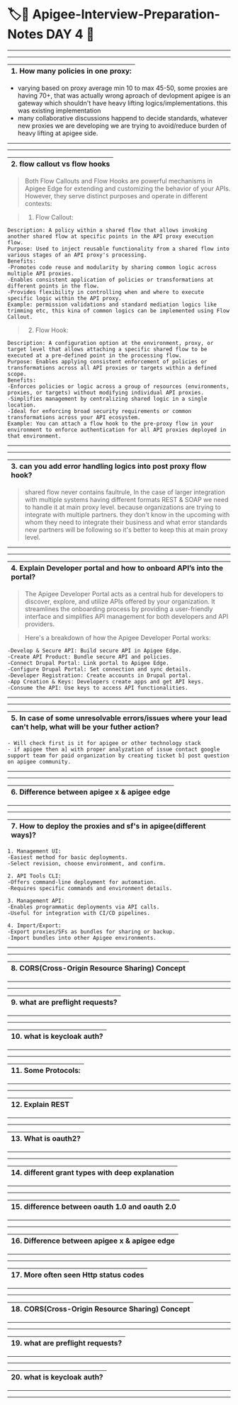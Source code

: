 # :label::bookmark: Apigee-Interview-Preparation-Notes DAY 4 :high_brightness:
---
---
|1. How many policies in one proxy:|
|:------------|
- varying based on proxy average min 10 to max 45-50, some proxies are having 70+, that was actually wrong aproach of devlopment apigee is an gateway which shouldn't have heavy lifting logics/implementations. this was existing implementation 
- many collaborative discussions happend to decide standards, whatever new proxies we are developing we are trying to avoid/reduce burden of heavy lifting at apigee side. 

---
---
|2. flow callout vs flow hooks|
|:------------|
> Both Flow Callouts and Flow Hooks are powerful mechanisms in Apigee Edge for extending and customizing the behavior of your APIs. However, they serve distinct purposes and operate in different contexts:

> 1. Flow Callout:
```
Description: A policy within a shared flow that allows invoking another shared flow at specific points in the API proxy execution flow.
Purpose: Used to inject reusable functionality from a shared flow into various stages of an API proxy's processing.
Benefits:
-Promotes code reuse and modularity by sharing common logic across multiple API proxies.
-Enables consistent application of policies or transformations at different points in the flow.
-Provides flexibility in controlling when and where to execute specific logic within the API proxy.
Example: permission validations and standard mediation logics like trimming etc, this kina of common logics can be implemented using Flow Callout.
```
> 2. Flow Hook:
```
Description: A configuration option at the environment, proxy, or target level that allows attaching a specific shared flow to be executed at a pre-defined point in the processing flow.
Purpose: Enables applying consistent enforcement of policies or transformations across all API proxies or targets within a defined scope.
Benefits:
-Enforces policies or logic across a group of resources (environments, proxies, or targets) without modifying individual API proxies.
-Simplifies management by centralizing shared logic in a single location.
-Ideal for enforcing broad security requirements or common transformations across your API ecosystem.
Example: You can attach a flow hook to the pre-proxy flow in your environment to enforce authentication for all API proxies deployed in that environment.
```
---
---
|3. can you add error handling logics into post proxy flow hook?|
|:------------|
> shared flow never contains faultrule,
> In the case of larger integration with multiple systems having different formats REST & SOAP we need to handle it at main proxy level.
> because organizations are trying to integrate with multiple partners. they don't know in the upcoming with whom they need to integrate their business and what error standards new partners will be following
> so it's better to keep this at main proxy level.
---
---
|4. Explain Developer portal and how to onboard API’s into the portal?|
|:------------|
> The Apigee Developer Portal acts as a central hub for developers to discover, explore, and utilize APIs offered by your organization. It streamlines the onboarding process by providing a user-friendly interface and simplifies API management for both developers and API providers.

> Here's a breakdown of how the Apigee Developer Portal works:
```
-Develop & Secure API: Build secure API in Apigee Edge.
-Create API Product: Bundle secure API and policies.
-Connect Drupal Portal: Link portal to Apigee Edge.
-Configure Drupal Portal: Set connection and sync details.
-Developer Registration: Create accounts in Drupal portal.
-App Creation & Keys: Developers create apps and get API keys.
-Consume the API: Use keys to access API functionalities.
```

---
---
|5. In case of some unresolvable errors/issues where your lead can't help, what will be your futher action?|
|:---------------------------
```
- Will check first is it for apigee or other technology stack
- if apigee then a] with proper analyzation of issue contact google support team for paid organization by creating ticket b] post question on apigee community. 
```
---
---
|6. Difference between apigee x & apigee edge|
|:-----------------|

---
---
|7. How to deploy the proxies and sf's in apigee(different ways)?|
|:-----------------|
```
1. Management UI:
-Easiest method for basic deployments.
-Select revision, choose environment, and confirm.

2. API Tools CLI:
-Offers command-line deployment for automation.
-Requires specific commands and environment details.

3. Management API:
-Enables programmatic deployments via API calls.
-Useful for integration with CI/CD pipelines.

4. Import/Export:
-Export proxies/SFs as bundles for sharing or backup.
-Import bundles into other Apigee environments.
```
---
---
|8. CORS(Cross-Origin Resource Sharing) Concept|
|:--------------------|

---
---
|9. what are  preflight requests?|
|:--------------------|

---
---
|10. what is keycloak auth?|
|:--------------------|

---
---
|11. Some Protocols:|
|:------------|

---
---
|12. Explain REST|
|:------------|

---
---
|13. What is oauth2?|
|:------------|

---
---
|14. different grant types with deep explanation|
|:------------|

---
---
|15. difference between oauth 1.0 and oauth 2.0|
|:---------------------------
---
---
|16. Difference between apigee x & apigee edge|
|:-----------------|

---
---
|17. More often seen Http status codes|
|:-----------------|

---
---
|18. CORS(Cross-Origin Resource Sharing) Concept|
|:--------------------|

---
---
|19. what are  preflight requests?|
|:--------------------|

---
---
|20. what is keycloak auth?|
|:--------------------|

---
---
